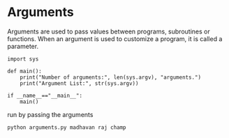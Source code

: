 # Arguments

Arguments are used to pass values between programs, subroutines or functions. When an argument is used to customize a program, it is called a parameter.

```
import sys

def main():
    print("Number of arguments:", len(sys.argv), "arguments.")
    print("Argument List:", str(sys.argv))

if __name__=="__main__":
    main()

```

run by passing the arguments

```
python arguments.py madhavan raj champ
```